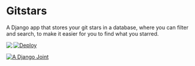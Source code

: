 # Gitstars

A Django app that stores your git stars in a database, where you can filter and
search, to make it easier for you to find what you starred.

<image align="left" src="assets/screen_shot.jpg">

[![Deploy](https://www.herokucdn.com/deploy/button.svg)](https://heroku.com/deploy)

[![A Django Joint](https://www.djangoproject.com/m/img/badges/djangojoint107x25.gif)](https://www.djangoproject.com/)

